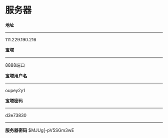 # 服务器

**地址** 

***

111.229.190.216

**宝塔**

***

8888端口

**宝塔用户名**

***

oupey2y1

**宝塔密码**

****

d3e73830

***

**服务器密码**
$MJUg[-pV5SGm3wE
